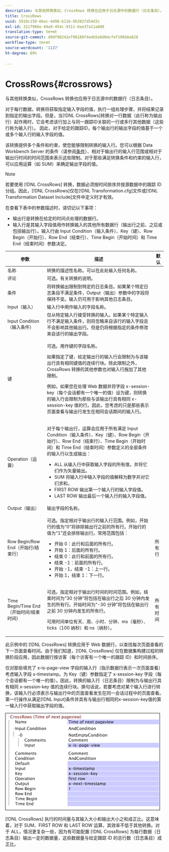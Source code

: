```yaml
---
description: 与其他转换类似，CrossRows 转换也应用于日志源中的数据行（日志条目）。
title: CrossRows
uuid: 5910c150-6bec-4d98-b116-9b382fd54d3c
exl-id: 321f986e-44a9-454c-9311-0ae37a11a088
translation-type: tm+mt
source-git-commit: d9df90242ef96188f4e4b5e6d04cfef196b0a628
workflow-type: tm+mt
source-wordcount: '1137'
ht-degree: 89%

---
```


# CrossRows{#crossrows}

与其他转换类似，CrossRows 转换也应用于日志源中的数据行（日志条目）。

对于每行数据，转换将获取指定输入字段的值，执行一组处理步骤，并将结果记录到指定的输出字段。但是，当[!DNL CrossRows]转换对一行数据（此行称为输出行）起作用时，它会考虑该行加上与同一跟踪ID关联的一行或多行其他数据（这些行称为输入行）。 因此，对于给定的跟踪ID，每个输出行的输出字段的值基于一个或多个输入行的输入字段的值。

该转换提供多个条件和约束，使您能够限制转换的输入行。您可以根据 Data Workbench Server 的条件（请参阅[条件](../../../../../home/c-dataset-const-proc/c-conditions/c-abt-cond.md)）、相对于输出行的输入行范围或相对于输出行时间的时间范围来表示这些限制。对于那些满足转换条件和约束的输入行，可以应用运算（如 SUM）来确定输出字段的值。

>[!NOTE]
>
>若要使用 [!DNL CrossRows] 转换，数据必须按时间排序并按源数据中的跟踪 ID 分组。因此，[!DNL CrossRows]仅在[!DNL Transformation.cfg]文件或[!DNL Transformation Dataset Include]文件中定义时才有效。

在查看下表中的参数描述时，请切记以下事项：

* 输出行是转换在给定的时间点处理的数据行。
* 输入行是其输入字段值用作转换输入的其他所有数据行（输出行之前、之后或包括输出行）。输入行由 Input Condition（输入条件）、Key（键）、Row Begin（开始行）、Row End（结束行）、Time Begin（开始时间）和 Time End（结束时间）参数决定。

<table id="table_152851484AFF4C50AF736DC62FAA43E3"> 
 <thead> 
  <tr> 
   <th colname="col1" class="entry"> 参数 </th> 
   <th colname="col2" class="entry"> 描述 </th> 
   <th colname="col3" class="entry"> 默认 </th> 
  </tr> 
 </thead>
 <tbody> 
  <tr> 
   <td colname="col1"> 名称 </td> 
   <td colname="col2"> 转换的描述性名称。可以在此处输入任何名称。 </td> 
   <td colname="col3"> </td> 
  </tr> 
  <tr> 
   <td colname="col1"> 评论 </td> 
   <td colname="col2"> 可选。有关转换的说明。 </td> 
   <td colname="col3"> </td> 
  </tr> 
  <tr> 
   <td colname="col1"> 条件 </td> 
   <td colname="col2"> 将转换输出限制到特定的日志条目。如果某个特定日志条目不满足条件，Output（输出）参数中的字段将保持不变。输入仍可用于影响其他日志条目。 </td> 
   <td colname="col3"> </td> 
  </tr> 
  <tr> 
   <td colname="col1"> Input（输入） </td> 
   <td colname="col2"> 输入行中用作输入的字段名称。 </td> 
   <td colname="col3"> </td> 
  </tr> 
  <tr> 
   <td colname="col1"> Input Condition（输入条件） </td> 
   <td colname="col2"> 仅从特定输入行接受转换的输入。如果某个特定输入行不满足输入条件，则将忽略来自该行的输入字段且不会影响其他输出行。但是仍将根据指定的条件修改来自该行的输出字段。 </td> 
   <td colname="col3"> </td> 
  </tr> 
  <tr> 
   <td colname="col1"> 键 </td> 
   <td colname="col2"> <p>可选。用作键的字段名称。 </p> <p> 如果指定了键，给定输出行的输入行会限制为与该输出行具有相同键值的连续行块。除此限制之外，<span class="wintitle">CrossRows</span> 转换的其他参数也对输入行施加了其他限制。 </p> <p> 例如，如果您在处理 Web 数据并将字段 x-session-key（每个会话都有一个唯一的值）设为键，则转换的输入行会限制为那些与该输出行具有相同 x-session-key 值的行。因此，您考虑的只是那些表示页面查看与输出行发生在相同会话期间的输入行。 </p> </td> 
   <td colname="col3"> </td> 
  </tr> 
  <tr> 
   <td colname="col1"> Operation（运算） </td> 
   <td colname="col2"> <p>对于每个输出行，运算会应用于所有满足 Input Condition（输入条件）、Key（键）、Row Begin（开始行）、Row End（结束行）、Time Begin（开始时间）和 Time End（结束时间）参数定义的全部条件的输入行以生成输出： 
     <ul id="ul_C01CCF73A9544BCFB7B1105042FEF2DD"> 
      <li id="li_2D1A192970904499AB9F4431D51106D7"> ALL 从输入行中获取输入字段的所有值，并将它们作为矢量输出。 </li> 
      <li id="li_B8863724AD924DE5BDBC987143548257"> SUM 将输入行中输入字段的值解释为数字并对它们求和。 </li> 
      <li id="li_BF930069DCEA4E0B80893C3C06CAE100"> FIRST ROW 输出第一个输入行的输入字段值。 </li> 
      <li id="li_04B9E2D88C0847E28101FC830C18D8E2"> LAST ROW 输出最后一个输入行的输入字段值。 </li> 
     </ul> </p> </td> 
   <td colname="col3"> </td> 
  </tr> 
  <tr> 
   <td colname="col1"> Output（输出） </td> 
   <td colname="col2"> 输出字段的名称。 </td> 
   <td colname="col3"> </td> 
  </tr> 
  <tr> 
   <td colname="col1"> Row Begin/Row End（开始行/结束行） </td> 
   <td colname="col2"> <p>可选。指定相对于输出行的输入行范围。例如，开始行的值为“0”将排除输出行之前的所有行。开始行的值为“1”还会排除输出行。常用范围包括： 
     <ul id="ul_B030F32A5146430BA50DD4FAB4A527B0"> 
      <li id="li_30DFB8C0265349C295943A1CB8077B86"> 开始 0：此行和后面的所有行。 </li> 
      <li id="li_9090C2E94E394351867BC5B78F27B41C"> 开始 1：后面的所有行。 </li> 
      <li id="li_F870DC913E3F45BA94EE2EC04D344DE0"> 结束 0：此行和前面的所有行。 </li> 
      <li id="li_B8A576E419744D84AB1298E5155B583E"> 结束 -1：前面的所有行。 </li> 
      <li id="li_CD2307A262D34542A2860FF07005CAD7"> 开始 -1，结束 -1：上一行。 </li> 
      <li id="li_6BF30B7BB7CC40A68B2332A3C11DD3B5"> 开始 1，结束 1：下一行。 </li> 
     </ul> </p> </td> 
   <td colname="col3"> 所有行 </td> 
  </tr> 
  <tr> 
   <td colname="col1"> Time Begin/Time End（开始时间/结束时间） </td> 
   <td colname="col2"> <p>可选。指定相对于输出行时间的时间范围。例如，结束时间为“30 分钟”将包括在输出行之后 30 分钟内发生的所有行。开始时间为“-30 分钟”将包括在输出行之前 30 分钟内发生的所有行。 </p> <p> 可用时间单位有天、周、小时、分钟、ms（毫秒）、ticks（100 纳秒）和 ns（纳秒）。 </p> </td> 
   <td colname="col3"> 所有时间 </td> 
  </tr> 
 </tbody> 
</table>

此示例中的 [!DNL CrossRows] 转换应用于 Web 数据行，以查找每次页面查看的下一页面查看时间。由于我们知道，[!DNL CrossRows] 仅在数据集构建过程的转换阶段应用，因此数据行按访客（每个访客有一个唯一的跟踪 ID）和时间排序。

仅对那些填充了 x-is-page-view 字段的输入行（指示数据行表示一次页面查看）考虑输入字段 x-timestamp。为 Key（键）参数指定了 x-session-key 字段（每个会话都有一个唯一的值）。因此，转换的输入行（日志条目）限制为与输出行具有相同 x-session-key 值的连续行块。换句话说，若要考虑对某个输入行进行转换，该输入行必须表示与输出行中的页面查看发生在同一会话过程中的页面查看。第一行操作从满足[!DNL Input]条件并具有与输出行相同的x-session-key值的第一输入行中获取输出字段的值。

![](assets/cfg_TransformationType_CrossRows.png)

[!DNL CrossRows] 执行的时间量与其输入大小和输出大小之和成正比。这意味着，对于 SUM、FIRST ROW 和 LAST ROW 运算，其效率不低于其他转换。对于 ALL，情况更复杂一些，因为有可能配置 [!DNL CrossRows] 为每行数据（日志条目）输出一定的数据量，这些数据量与给定跟踪 ID 的总行数（日志条目）成正比。
